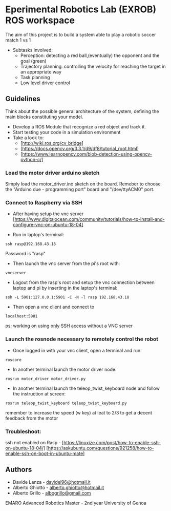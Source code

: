 # Eperimental Robotics Lab (EXROB) ROS workspace 

The aim of this project is to build a system able to play a robotic soccer match 1 vs 1
- Subtasks involved:
   - Perception: detecting a red ball,(eventually) the opponent and the goal (green)
   - Trajectory planning: controlling the velocity for reaching the target in an appropriate way
   - Task planning
   - Low level driver control

## Guidelines

Think about the possible general architecture of the system, defining the main blocks constituting your model.
- Develop a ROS Module that recognize a red object and track it.
- Start testing your code in a simulation environment
- Take a look to:
   - [http://wiki.ros.org/cv_bridge]
   - [https://docs.opencv.org/3.3.1/d9/df8/tutorial_root.html]
   - [https://www.learnopencv.com/blob-detection-using-opencv-python-c/]


### Load the motor driver arduino sketch
Simply load the motor_driver.ino sketch on the board. Remeber to choose the "Arduino due - programming port" board and "/dev/ttyACM0" port.

### Connect to Raspberry via SSH 

- After having setup the vnc server [https://www.digitalocean.com/community/tutorials/how-to-install-and-configure-vnc-on-ubuntu-18-04]

- Run in laptop's terminal:

``` ssh rasp@192.168.43.18 ```

Password is "rasp"

- Then launch the vnc server from the pi's root with:

``` vncserver ```

- Logout from the rasp's root and setup the vnc connection between laptop and pi by inserting in the laptop's terminal:

``` ssh -L 5901:127.0.0.1:5901 -C -N -l rasp 192.168.43.18 ```

- Then open a vnc client and connect to 

``` localhost:5901 ```


ps: working on using only SSH access without a VNC server

### Launch the rosnode necessary to remotely control the robot

- Once logged in with your vnc client, open a terminal and run:

```roscore ```

- In another terminal launch the motor driver node:

``` rosrun motor_driver motor_driver.py ```

- In another terminal launch the teleop_twist_keyboard node and follow the instruction at screen:

``` rosrun teleop_twist_keyboard teleop_twist_keyboard.py ```

remember to increase the speed (w key) at leat to 2/3 to get a decent feedback from the motor 






### Troubleshoot:
ssh not enabled on Rasp - [https://linuxize.com/post/how-to-enable-ssh-on-ubuntu-18-04/] [https://askubuntu.com/questions/921258/how-to-enable-ssh-on-boot-in-ubuntu-mate]




## Authors
* Davide Lanza       - davidel96@hotmail.it
* Alberto Ghiotto    - alberto.ghiotto@hotmail.it
* Alberto Grillo     - albogrillo@gmail.com



EMARO Advanced Robotics Master - 2nd year
University of Genoa
